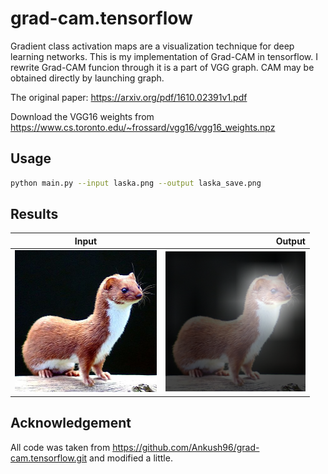 # grad-cam.tensorflow
Gradient class activation maps are a visualization technique for deep learning networks.
This is my implementation of Grad-CAM in tensorflow.
I rewrite Grad-CAM funcion through it is a part of VGG graph. CAM may be obtained directly by launching graph.

The original paper: https://arxiv.org/pdf/1610.02391v1.pdf

Download the VGG16 weights from https://www.cs.toronto.edu/~frossard/vgg16/vgg16_weights.npz

## Usage

```sh
python main.py --input laska.png --output laska_save.png
```

## Results

| Input | Output |
| ------|-----:|
| ![Original image][inp] | ![Original image + Visualization][out] |

[inp]: https://github.com/cutlass90/Grad-CAM-tensorflow/blob/master/laska.png
[out]: https://github.com/cutlass90/Grad-CAM-tensorflow/blob/master/laska_save.png

## Acknowledgement
All code was taken from https://github.com/Ankush96/grad-cam.tensorflow.git and modified a little.



